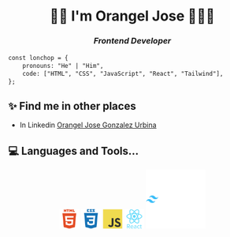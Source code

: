 <h1 align="center">👋🏻 I'm Orangel Jose 👨🏻‍💻</h1>
<h3 align="center"><em>Frontend Developer</em></h3>

```JS
const lonchop = {
    pronouns: "He" | "Him",
    code: ["HTML", "CSS", "JavaScript", "React", "Tailwind"],
};
```

## ✨ Find me in other places

- In Linkedin [Orangel Jose Gonzalez Urbina](https://www.linkedin.com/in/orangel-gonzalez/)

## 💻 Languages and Tools...

<div align="center">
    <img src="https://github.com/devicons/devicon/blob/master/icons/html5/html5-plain-wordmark.svg" title="HTML5" alt="html"  width="40" height="40">
    <img src="https://github.com/devicons/devicon/blob/master/icons/css3/css3-plain-wordmark.svg" title="CSS3" alt="css"  width="40" height="40">
    <img src="https://github.com/devicons/devicon/blob/master/icons/javascript/javascript-original.svg" title="JS" alt="javascript"  width="40" height="40">
    <img src="https://github.com/devicons/devicon/blob/master/icons/react/react-original-wordmark.svg" title="REACT" alt="react"  width="40" height="40">
    <img src="https://github.com/devicons/devicon/blob/master/icons/tailwindcss/tailwindcss-original-wordmark.svg" title="TailwindCSS" alt="tailwind"  width="120" height="120">
</div>

